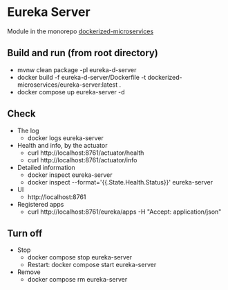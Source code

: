 # Eureka Server

Module in the monorepo [dockerized-microservices](../README.md)

## Build and run (from root directory)

- mvnw clean package -pl eureka-d-server
- docker build -f eureka-d-server/Dockerfile -t dockerized-microservices/eureka-server:latest .
- docker compose up eureka-server -d

## Check
- The log
    - docker logs eureka-server
- Health and info, by the actuator
    - curl http://localhost:8761/actuator/health
    - curl http://localhost:8761/actuator/info
- Detailed information
    - docker inspect eureka-server
    - docker inspect --format='{{.State.Health.Status}}' eureka-server
- UI
    - http://localhost:8761
- Registered apps
    - curl http://localhost:8761/eureka/apps -H "Accept: application/json"

## Turn off
- Stop
    - docker compose stop eureka-server
    - Restart: docker compose start eureka-server
- Remove
    - docker compose rm eureka-server
